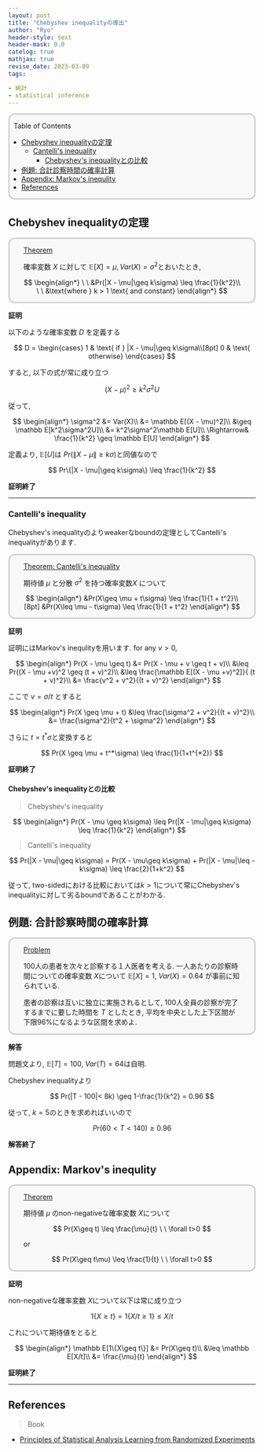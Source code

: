 ```yaml
---
layout: post
title: "Chebyshev inequalityの導出"
author: "Ryo"
header-style: text
header-mask: 0.0
catelog: true
mathjax: true
revise_date: 2023-03-09
tags:

- 統計
- statistical inference
---
```


<div style='border-radius: 1em; border-style:solid; border-color:#D3D3D3; background-color:#F8F8F8'>
<p class="h4">&nbsp;&nbsp;Table of Contents</p>
<!-- START doctoc generated TOC please keep comment here to allow auto update -->
<!-- DON'T EDIT THIS SECTION, INSTEAD RE-RUN doctoc TO UPDATE -->

- [Chebyshev inequalityの定理](#chebyshev-inequality%E3%81%AE%E5%AE%9A%E7%90%86)
  - [Cantelli's inequality](#cantellis-inequality)
    - [Chebyshev's inequalityとの比較](#chebyshevs-inequality%E3%81%A8%E3%81%AE%E6%AF%94%E8%BC%83)
- [例題: 合計診察時間の確率計算](#%E4%BE%8B%E9%A1%8C-%E5%90%88%E8%A8%88%E8%A8%BA%E5%AF%9F%E6%99%82%E9%96%93%E3%81%AE%E7%A2%BA%E7%8E%87%E8%A8%88%E7%AE%97)
- [Appendix: Markov's inequlity](#appendix-markovs-inequlity)
- [References](#references)

<!-- END doctoc generated TOC please keep comment here to allow auto update -->

</div>

## Chebyshev inequalityの定理

<div style='padding-left: 2em; padding-right: 2em; border-radius: 1em; border-style:solid; border-color:#D3D3D3; background-color:#F8F8F8'>
<p class="h4"><ins>Theorem</ins></p>

確率変数 $X$ に対して $\mathbb E[X] = \mu, Var(X) = \sigma^2$とおいたとき,

$$
\begin{align*}
\ \ &Pr(|X - \mu|\geq k\sigma) \leq \frac{1}{k^2}\\
\ \ &\text{where } k > 1 \text{ and constant}
\end{align*}
$$


</div>

**証明**

以下のような確率変数 $D$ を定義する

$$
D = \begin{cases}
1 & \text{ if } |X - \mu|\geq k\sigma\\[8pt]
0 & \text{ otherwise}
\end{cases}
$$

すると, 以下の式が常に成り立つ

$$
(X - \mu)^2 \geq k^2\sigma^2U
$$

従って, 

$$
\begin{align*}
\sigma^2 &= Var(X)\\
         &= \mathbb E[(X - \mu)^2]\\
         &\geq \mathbb E[k^2\sigma^2U]\\
         &= k^2\sigma^2\mathbb E[U]\\
\Rightarrow& \frac{1}{k^2} \geq  \mathbb E[U]
\end{align*}
$$

定義より, $\mathbb E[U]$は $Pr(\|X - \mu\| \geq k\sigma)$と同値なので

$$
Pr\{|X - \mu|\geq k\sigma\} \leq \frac{1}{k^2}
$$

**証明終了**

---

### Cantelli's inequality

Chebyshev's inequalityのよりweakerなboundの定理としてCantelli's inequalityがあります.

<div style='padding-left: 2em; padding-right: 2em; border-radius: 1em; border-style:solid; border-color:#D3D3D3; background-color:#F8F8F8'>
<p class="h4"><ins>Theorem: Cantelli's inequality</ins></p>

期待値 $\mu$ と分散 $\sigma^2$ を持つ確率変数$X$ について

$$
\begin{align*}
&Pr(X\geq \mu + t\sigma) \leq \frac{1}{1 + t^2}\\[8pt]
&Pr(X\leq \mu - t\sigma) \leq \frac{1}{1 + t^2}
\end{align*}
$$

</div>

**証明**

証明にはMarkov's inequlityを用います. for any $v>0$, 

$$
\begin{align*}
Pr(X - \mu \geq t) &= Pr(X - \mu + v \geq t + v)\\
                   &\leq Pr((X - \mu +v)^2 \geq (t + v)^2)\\
                   &\leq \frac{\mathbb E[(X - \mu +v)^2]}{ (t + v)^2}\\
                   &= \frac{v^2 + v^2}{(t + v)^2}
\end{align*}
$$

ここで $v = \sigma/t$ とすると

$$
\begin{align*}
Pr(X \geq \mu + t) &\leq \frac{\sigma^2 + v^2}{(t + v)^2}\\
                           &= \frac{\sigma^2}{t^2 + \sigma^2}
\end{align*}
$$

さらに $t = t^*\sigma$と変換すると

$$
Pr(X \geq \mu + t^*\sigma) \leq \frac{1}{1+t^{*2}}
$$

**証明終了**



#### Chebyshev's inequalityとの比較

> Chebyshev's inequality

$$
\begin{align*}
Pr(X - \mu \geq k\sigma) \leq Pr(|X - \mu|\geq k\sigma) \leq \frac{1}{k^2}
\end{align*}
$$

> Cantelli's inequality

$$
Pr(|X - \mu|\geq k\sigma) = Pr(X - \mu\geq k\sigma) + Pr(|X - \mu|\leq -k\sigma) \leq \frac{2}{1+k^2}
$$

従って, two-sidedにおける比較においては$k>1$について常にChebyshev's inequalityに対して劣るboundであることがわかる.


## 例題: 合計診察時間の確率計算

<div style='padding-left: 2em; padding-right: 2em; border-radius: 1em; border-style:solid; border-color:#D3D3D3; background-color:#F8F8F8'>
<p class="h4"><ins>Problem</ins></p>

100人の患者を次々と診察する１人医者を考える. 一人あたりの診察時間についての確率変数 $X$について
$\mathbb E[X] = 1$, $Var(X) = 0.64$ が事前に知られている.

患者の診察は互いに独立に実施されるとして, 100人全員の診察が完了するまでに要した時間を $T$ としたとき, 
平均を中央とした上下区間が下限96%になるような区間を求めよ.

</div>

**解答**

問題文より, $\mathbb E[T] = 100$, $Var(T) = 64$は自明.

Chebyshev inequalityより

$$
Pr(|T - 100|< 8k) \geq 1-\frac{1}{k^2} = 0.96
$$

従って, $k=5$のときを求めればいいので

$$
Pr(60 < T < 140) \geq 0.96
$$




**解答終了**



## Appendix: Markov's inequlity

<div style='padding-left: 2em; padding-right: 2em; border-radius: 1em; border-style:solid; border-color:#D3D3D3; background-color:#F8F8F8'>
<p class="h4"><ins>Theorem </ins></p>

期待値 $\mu$ のnon-negativeな確率変数 $X$について

$$
Pr(X\geq t) \leq \frac{\mu}{t} \  \ \forall t>0
$$

or

$$
Pr(X\geq t\mu) \leq \frac{1}{t} \  \ \forall t>0
$$

</div>

**証明**

non-negativeな確率変数 $X$について以下は常に成り立つ

$$
1\{X\geq t\} = 1\{X/t\geq 1\} \leq X/t
$$

これについて期待値をとると

$$
\begin{align*}
\mathbb E[1\{X\geq t\}] &= Pr(X\geq t)\\
                        &\leq \mathbb E[X/t]\\
                        &= \frac{\mu}{t}
\end{align*}
$$


**証明終了**

---


## References

> Book

- [Principles of Statistical Analysis Learning from Randomized Experiments](https://www.cambridge.org/core/books/principles-of-statistical-analysis/74C6545BBEF83D5E41C48BA11756032C)